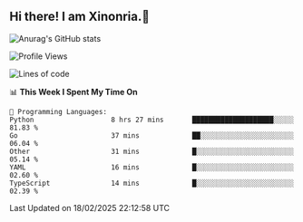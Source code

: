 ## Hi there! I am Xinonria.👋

![Anurag's GitHub stats](https://status-git-main-xinonrias-projects-f26540e3.vercel.app/api?username=xinonria&hide=stars,issues)

<!--START_SECTION:waka-->
![Profile Views](http://img.shields.io/badge/Profile%20Views-0-blue)

![Lines of code](https://img.shields.io/badge/From%20Hello%20World%20I%27ve%20Written-985.0%20thousand%20lines%20of%20code-blue)

📊 **This Week I Spent My Time On** 

```text
💬 Programming Languages: 
Python                   8 hrs 27 mins       ████████████████████░░░░░   81.83 % 
Go                       37 mins             ██░░░░░░░░░░░░░░░░░░░░░░░   06.04 % 
Other                    31 mins             █░░░░░░░░░░░░░░░░░░░░░░░░   05.14 % 
YAML                     16 mins             █░░░░░░░░░░░░░░░░░░░░░░░░   02.60 % 
TypeScript               14 mins             █░░░░░░░░░░░░░░░░░░░░░░░░   02.39 % 
```


 Last Updated on 18/02/2025 22:12:58 UTC
<!--END_SECTION:waka-->

<!--
**xinonria/xinonria** is a ✨ _special_ ✨ repository because its `README.md` (this file) appears on your GitHub profile.

Here are some ideas to get you started:

- 🔭 I’m currently working on ...
- 🌱 I’m currently learning ...
- 👯 I’m looking to collaborate on ...
- 🤔 I’m looking for help with ...
- 💬 Ask me about ...
- 📫 How to reach me: ...
- 😄 Pronouns: ...
- ⚡ Fun fact: ...
-->
